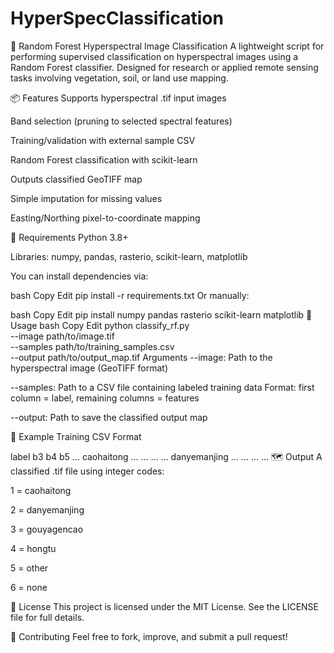 # HyperSpecClassification
🌱 Random Forest Hyperspectral Image Classification
A lightweight script for performing supervised classification on hyperspectral images using a Random Forest classifier.
Designed for research or applied remote sensing tasks involving vegetation, soil, or land use mapping.

📦 Features
Supports hyperspectral .tif input images

Band selection (pruning to selected spectral features)

Training/validation with external sample CSV

Random Forest classification with scikit-learn

Outputs classified GeoTIFF map

Simple imputation for missing values

Easting/Northing pixel-to-coordinate mapping

🧠 Requirements
Python 3.8+

Libraries: numpy, pandas, rasterio, scikit-learn, matplotlib

You can install dependencies via:

bash
Copy
Edit
pip install -r requirements.txt
Or manually:

bash
Copy
Edit
pip install numpy pandas rasterio scikit-learn matplotlib
🚀 Usage
bash
Copy
Edit
python classify_rf.py \
  --image path/to/image.tif \
  --samples path/to/training_samples.csv \
  --output path/to/output_map.tif
Arguments
--image: Path to the hyperspectral image (GeoTIFF format)

--samples: Path to a CSV file containing labeled training data
Format: first column = label, remaining columns = features

--output: Path to save the classified output map

📁 Example Training CSV Format

label	b3	b4	b5	...
caohaitong	...	...	...	...
danyemanjing	...	...	...	...
🗺️ Output
A classified .tif file using integer codes:

1 = caohaitong

2 = danyemanjing

3 = gouyagencao

4 = hongtu

5 = other

6 = none

📄 License
This project is licensed under the MIT License.
See the LICENSE file for full details.

🤝 Contributing
Feel free to fork, improve, and submit a pull request!

